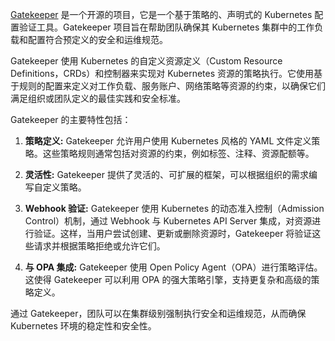[Gatekeeper](https://github.com/open-policy-agent/gatekeeper) 是一个开源的项目，它是一个基于策略的、声明式的 Kubernetes 配置验证工具。Gatekeeper 项目旨在帮助团队确保其 Kubernetes 集群中的工作负载和配置符合预定义的安全和运维规范。

Gatekeeper 使用 Kubernetes 的自定义资源定义（Custom Resource Definitions，CRDs）和控制器来实现对 Kubernetes 资源的策略执行。它使用基于规则的配置来定义对工作负载、服务账户、网络策略等资源的约束，以确保它们满足组织或团队定义的最佳实践和安全标准。

Gatekeeper 的主要特性包括：

1. **策略定义:** Gatekeeper 允许用户使用 Kubernetes 风格的 YAML 文件定义策略。这些策略规则通常包括对资源的约束，例如标签、注释、资源配额等。

2. **灵活性:** Gatekeeper 提供了灵活的、可扩展的框架，可以根据组织的需求编写自定义策略。

3. **Webhook 验证:** Gatekeeper 使用 Kubernetes 的动态准入控制（Admission Control）机制，通过 Webhook 与 Kubernetes API Server 集成，对资源进行验证。这样，当用户尝试创建、更新或删除资源时，Gatekeeper 将验证这些请求并根据策略拒绝或允许它们。

4. **与 OPA 集成:** Gatekeeper 使用 Open Policy Agent（OPA）进行策略评估。这使得 Gatekeeper 可以利用 OPA 的强大策略引擎，支持更复杂和高级的策略定义。

通过 Gatekeeper，团队可以在集群级别强制执行安全和运维规范，从而确保 Kubernetes 环境的稳定性和安全性。
